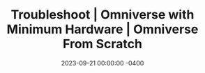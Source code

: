 ---
layout: post
title: "Troubleshoot | Omniverse with Minimum Hardware | Omniverse From Scratch"
ytid: "18J19-82pT0"
date: 2023-09-21 00:00:00 -0400
categories: Video
---